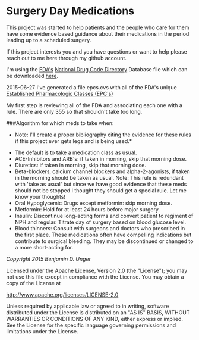 # Surgery Day Medications

This project was started to help patients and the people who care for them have some evidence based guidance about their medications in the period leading up to a scheduled surgery.  

If this project interests you and you have questions or want to help please reach out to me here through my github account.  

I'm using the [FDA's](http://www.fda.gov/default.htm) [National Drug Code Directory](http://www.fda.gov/Drugs/InformationOnDrugs/ucm142438.htm) Database file which can be downloaded [here](http://www.fda.gov/Drugs/InformationOnDrugs/ucm142438.htm).

2015-06-27
I've generated a file epcs.cvs with all of the FDA's unique [Established Pharmacologic Classes (EPC's)](http://www.fda.gov/ForIndustry/DataStandards/StructuredProductLabeling/ucm162549.htm)

My first step is reviewing all of the FDA  and associating each one with a rule.  There are only 355 so that shouldn't take too long.

###Algorithm for which meds to take when:
* Note: I'll create a proper bibliography citing the evidence for these rules if this project ever gets legs and is being used.*
+ The default is to take a medication class as usual.
+ ACE-Inhibitors and ARB's: if taken in morning, skip that morning dose.
+ Diuretics: if taken in morning, skip that morning dose.
+ Beta-blockers, calcium channel blockers and alpha-2-agonists, if taken in the morning should be taken as usual.  Note: This rule is redundant with 'take as usual' but since we have good evidence that these meds should not be stopped I thought they should get a special rule.  Let me know your thoughts!
+ Oral Hypoglycemic Drugs except metformin: skip morning dose.
+ Metformin: Hold for at least 24 hours before major surgery.
+ Insulin: Discontinue long-acting forms and convert patient to regiment of NPH and regular.  Titrate day of surgery based on blood glucose level.
+ Blood thinners: Consult with surgeons and doctors who prescribed in the first place.  These medications often have compelling indications but contribute to surgical bleeding.  They may be discontinued or changed to a more short-acting for.  

*Copyright 2015 Benjamin D. Unger*

Licensed under the Apache License, Version 2.0 (the "License");
you may not use this file except in compliance with the License.
You may obtain a copy of the License at

http://www.apache.org/licenses/LICENSE-2.0

Unless required by applicable law or agreed to in writing, software
distributed under the License is distributed on an "AS IS" BASIS,
WITHOUT WARRANTIES OR CONDITIONS OF ANY KIND, either express or implied.
See the License for the specific language governing permissions and
limitations under the License.
